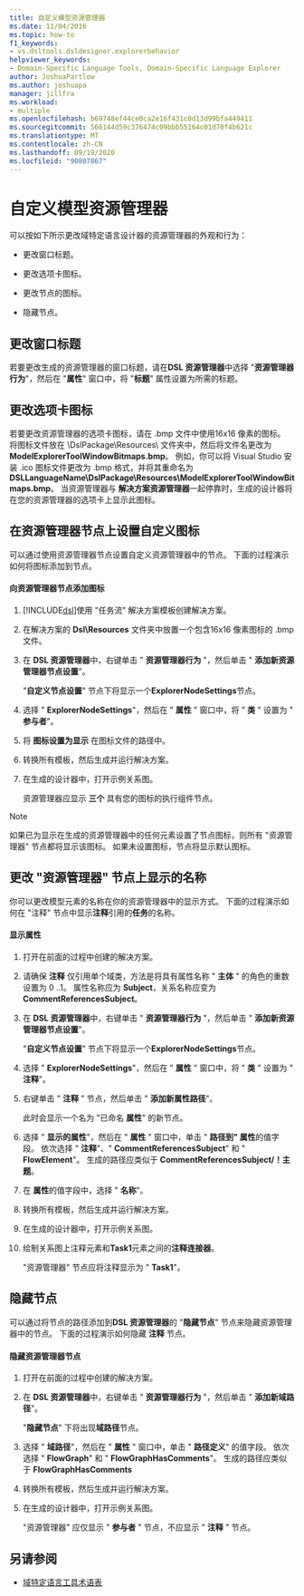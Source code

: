 ```yaml
---
title: 自定义模型资源管理器
ms.date: 11/04/2016
ms.topic: how-to
f1_keywords:
- vs.dsltools.dsldesigner.explorerbehavior
helpviewer_keywords:
- Domain-Specific Language Tools, Domain-Specific Language Explorer
author: JoshuaPartlow
ms.author: joshuapa
manager: jillfra
ms.workload:
- multiple
ms.openlocfilehash: b69748ef44ce0ca2e16f431c0d13d99bfa449411
ms.sourcegitcommit: 566144d59c376474c09bbb55164c01d70f4b621c
ms.translationtype: MT
ms.contentlocale: zh-CN
ms.lasthandoff: 09/19/2020
ms.locfileid: "90807867"
---
```

# <a name="customizing-the-model-explorer"></a>自定义模型资源管理器
可以按如下所示更改域特定语言设计器的资源管理器的外观和行为：

- 更改窗口标题。

- 更改选项卡图标。

- 更改节点的图标。

- 隐藏节点。

## <a name="changing-the-window-title"></a>更改窗口标题
 若要更改生成的资源管理器的窗口标题，请在**DSL 资源管理器**中选择 "**资源管理器行为**"，然后在 "**属性**" 窗口中，将 "**标题**" 属性设置为所需的标题。

## <a name="changing-the-tab-icon"></a>更改选项卡图标
 若要更改资源管理器的选项卡图标，请在 .bmp 文件中使用16x16 像素的图标。 将图标文件放在 \DslPackage\Resources\ 文件夹中，然后将文件名更改为 **ModelExplorerToolWindowBitmaps.bmp**。 例如，你可以将 Visual Studio 安装 .ico 图标文件更改为 .bmp 格式，并将其重命名为 **DSLLanguageName\DslPackage\Resources\ModelExplorerToolWindowBitmaps.bmp**。 当资源管理器与 **解决方案资源管理器**一起停靠时，生成的设计器将在您的资源管理器的选项卡上显示此图标。

## <a name="setting-custom-icons-on-explorer-nodes"></a>在资源管理器节点上设置自定义图标
 可以通过使用资源管理器节点设置自定义资源管理器中的节点。 下面的过程演示如何将图标添加到节点。

#### <a name="to-add-an-icon-to-an-explorer-node"></a>向资源管理器节点添加图标

1. [!INCLUDE[dsl](../modeling/includes/dsl_md.md)]使用 "任务流" 解决方案模板创建解决方案。

2. 在解决方案的 **Dsl\Resources** 文件夹中放置一个包含16x16 像素图标的 .bmp 文件。

3. 在 **DSL 资源管理器**中，右键单击 " **资源管理器行为** "，然后单击 " **添加新资源管理器节点设置**"。

    "**自定义节点设置**" 节点下将显示一个**ExplorerNodeSettings**节点。

4. 选择 " **ExplorerNodeSettings**"，然后在 " **属性** " 窗口中，将 " **类** " 设置为 " **参与者**"。

5. 将 **图标设置为显示** 在图标文件的路径中。

6. 转换所有模板，然后生成并运行解决方案。

7. 在生成的设计器中，打开示例关系图。

    资源管理器应显示 **三个** 具有您的图标的执行组件节点。

> [!NOTE]
> 如果已为显示在生成的资源管理器中的任何元素设置了节点图标，则所有 "资源管理器" 节点都将显示该图标。 如果未设置图标，节点将显示默认图标。

## <a name="changing-the-name-displayed-on-an-explorer-node"></a>更改 "资源管理器" 节点上显示的名称
 你可以更改模型元素的名称在你的资源管理器中的显示方式。 下面的过程演示如何在 "注释" 节点中显示**注释**引用的**任务**的名称。

#### <a name="to-display-a-property"></a>显示属性

1. 打开在前面的过程中创建的解决方案。

2. 请确保 **注释** 仅引用单个域类，方法是将具有属性名称 " **主体** " 的角色的重数设置为 0 ..1。 属性名称应为 **Subject**，关系名称应变为 **CommentReferencesSubject**。

3. 在 **DSL 资源管理器**中，右键单击 " **资源管理器行为** "，然后单击 " **添加新资源管理器节点设置**"。

     "**自定义节点设置**" 节点下将显示一个**ExplorerNodeSettings**节点。

4. 选择 " **ExplorerNodeSettings**"，然后在 " **属性** " 窗口中，将 " **类** " 设置为 " **注释**"。

5. 右键单击 " **注释** " 节点，然后单击 " **添加新属性路径**"。

     此时会显示一个名为 "已命名 **属性**" 的新节点。

6. 选择 " **显示的属性**"，然后在 " **属性** " 窗口中，单击 " **路径到" 属性**的值字段。 依次选择 " **注释**"、" **CommentReferencesSubject**" 和 " **FlowElement**"。 生成的路径应类似于 **CommentReferencesSubject/！主题**。

7. 在 **属性**的值字段中，选择 " **名称**"。

8. 转换所有模板，然后生成并运行解决方案。

9. 在生成的设计器中，打开示例关系图。

10. 绘制关系图上注释元素和**Task1**元素之间的**注释连接器**。

     "资源管理器" 节点应将注释显示为 " **Task1**"。

## <a name="hiding-nodes"></a>隐藏节点
 可以通过将节点的路径添加到**DSL 资源管理器**的 "**隐藏节点**" 节点来隐藏资源管理器中的节点。 下面的过程演示如何隐藏 **注释** 节点。

#### <a name="to-hide-an-explorer-node"></a>隐藏资源管理器节点

1. 打开在前面的过程中创建的解决方案。

2. 在 **DSL 资源管理器**中，右键单击 " **资源管理器行为** "，然后单击 " **添加新域路径**"。

     "**隐藏节点**" 下将出现**域路径**节点。

3. 选择 " **域路径**"，然后在 " **属性** " 窗口中，单击 " **路径定义**" 的值字段。 依次选择 " **FlowGraph**" 和 " **FlowGraphHasComments**"。 生成的路径应类似于 **FlowGraphHasComments**

4. 转换所有模板，然后生成并运行解决方案。

5. 在生成的设计器中，打开示例关系图。

     "资源管理器" 应仅显示 " **参与者** " 节点，不应显示 " **注释** " 节点。

## <a name="see-also"></a>另请参阅

- [域特定语言工具术语表](/previous-versions/bb126564(v=vs.100))